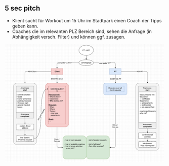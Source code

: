 ## 5 sec pitch

- Klient sucht für Workout um 15 Uhr im Stadtpark einen Coach der Tipps geben kann.
- Coaches die im relevanten PLZ Bereich sind, sehen die Anfrage (in Abhängigkeit versch. Filter) und können ggf. zusagen.


![](PTapp.png)
